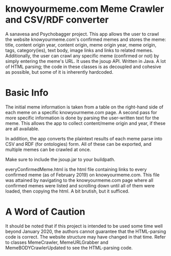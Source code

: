 # knowyourmeme.com Meme Crawler and CSV/RDF converter
A sanavesa and Psychobagger project. This app allows the user to crawl the website knowyourmeme.com's confirmed memes and stores the meme: title, content origin year, content origin, meme origin year, meme origin, tags, category(ies), text body, image links and links to related memes. Additionally, the user can crawl any specific meme (confirmed or not) by simply entering the meme's URL. It uses the jsoup API. Written in Java. A lot of HTML parsing; the code in these classes is as decoupled and cohesive as possible, but some of it is inherently hardcoded.

# Basic Info
The initial meme information is taken from a table on the right-hand side of each meme on a specific knowyourmeme.com page. A second pass for more specific information is done by parsing the user-written text for the meme. This allows the app to collect content/meme origin and year, if these are all available.

In addition, the app converts the plaintext results of each meme parse into CSV and RDF (for ontologies) form. All of these can be exported, and multiple memes can be crawled at once.

Make sure to include the jsoup.jar to your buildpath.

everyConfirmedMeme.html is the html file containing links to every confirmed meme (as of February 2019) on knowyourmeme.com. This file was attained by navigating to the knowyourmeme.com page where all confirmed memes were listed and scrolling down until all of them were loaded, then copying the html. A bit brutish, but it sufficed.

# A Word of Caution
It should be noted that if this project is intended to be used some time well beyond January 2020, the authors cannot guarantee that the HTML-parsing code is correct. The website structure may have changed in that time. Refer to classes MemeCrawler, MemeURLGrabber and MemeBODYCrawlerUpdated to see the HTML-parsing code.

